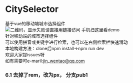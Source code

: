 # CitySelector
基于vue的移动端城市选择组件</br>
 ![二维码，显示失败请直接用链接访问](https://github.com/jwentao/CitySelector/blob/master/img/CitySelector.png)
 手机扫这里看demo
 <br/>
 针对移动端的城市选择组件<br/>
 可以使用拼音或关键字进行检索，也可以在右侧检索栏快速滑动</br>
 本地构建方法：clone后npm install->npm run dev<br/>
 欢迎大家提issues呀<br/>
 如有需要可e-maril:jin_wentao@qq.com

### 6.1 去掉了rem，改为px， 分支pub1

